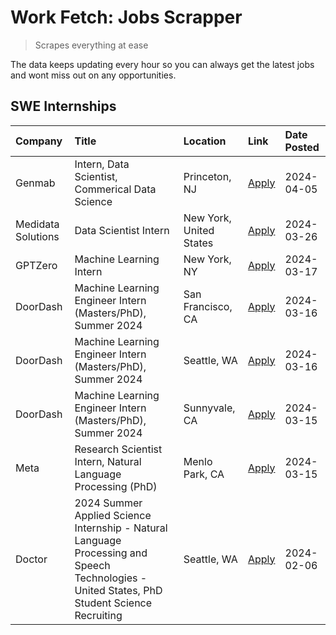 # Work Fetch: Jobs Scrapper
> Scrapes everything at ease

The data keeps updating every hour so you can always get the latest jobs and wont miss out on any opportunities.

## SWE Internships
<!--START_SECTION:workfetch-->
| Company            | Title                                                                                                                                        | Location                | Link                                                                                                                                                                                                                                                                                                                                                     | Date Posted   |
|:-------------------|:---------------------------------------------------------------------------------------------------------------------------------------------|:------------------------|:---------------------------------------------------------------------------------------------------------------------------------------------------------------------------------------------------------------------------------------------------------------------------------------------------------------------------------------------------------|:--------------|
| Genmab             | Intern, Data Scientist, Commerical Data Science                                                                                              | Princeton, NJ           | [Apply](https://www.linkedin.com/jobs/view/intern-data-scientist-commerical-data-science-at-genmab-3887818362?position=10&pageNum=0&refId=cXx1n%2BurIflbLZ4ZDRIK7w%3D%3D&trackingId=4QWpyPyX%2BOLS2cTZpy5RWQ%3D%3D&trk=public_jobs_jserp-result_search-card)                                                                                             | 2024-04-05    |
| Medidata Solutions | Data Scientist Intern                                                                                                                        | New York, United States | [Apply](https://www.linkedin.com/jobs/view/data-scientist-intern-at-medidata-solutions-3810253704?position=9&pageNum=0&refId=cXx1n%2BurIflbLZ4ZDRIK7w%3D%3D&trackingId=y7Fme6rjD0JN40ncbZTe7w%3D%3D&trk=public_jobs_jserp-result_search-card)                                                                                                            | 2024-03-26    |
| GPTZero            | Machine Learning Intern                                                                                                                      | New York, NY            | [Apply](https://www.linkedin.com/jobs/view/machine-learning-intern-at-gptzero-3860723963?position=8&pageNum=0&refId=cXx1n%2BurIflbLZ4ZDRIK7w%3D%3D&trackingId=Gpl4wWsxLhdKoOk2zSzkag%3D%3D&trk=public_jobs_jserp-result_search-card)                                                                                                                     | 2024-03-17    |
| DoorDash           | Machine Learning Engineer Intern (Masters/PhD), Summer 2024                                                                                  | San Francisco, CA       | [Apply](https://www.linkedin.com/jobs/view/machine-learning-engineer-intern-masters-phd-summer-2024-at-doordash-3736457737?position=3&pageNum=0&refId=cXx1n%2BurIflbLZ4ZDRIK7w%3D%3D&trackingId=JbO%2FAXaJAqnESOVZhwUBpg%3D%3D&trk=public_jobs_jserp-result_search-card)                                                                                 | 2024-03-16    |
| DoorDash           | Machine Learning Engineer Intern (Masters/PhD), Summer 2024                                                                                  | Seattle, WA             | [Apply](https://www.linkedin.com/jobs/view/machine-learning-engineer-intern-masters-phd-summer-2024-at-doordash-3736455966?position=4&pageNum=0&refId=cXx1n%2BurIflbLZ4ZDRIK7w%3D%3D&trackingId=%2B9mOyzs6Z4neSQ20wNbiiQ%3D%3D&trk=public_jobs_jserp-result_search-card)                                                                                 | 2024-03-16    |
| DoorDash           | Machine Learning Engineer Intern (Masters/PhD), Summer 2024                                                                                  | Sunnyvale, CA           | [Apply](https://www.linkedin.com/jobs/view/machine-learning-engineer-intern-masters-phd-summer-2024-at-doordash-3736454973?position=2&pageNum=0&refId=cXx1n%2BurIflbLZ4ZDRIK7w%3D%3D&trackingId=VptPVoymc1h9pEYujtoRpg%3D%3D&trk=public_jobs_jserp-result_search-card)                                                                                   | 2024-03-15    |
| Meta               | Research Scientist Intern, Natural Language Processing (PhD)                                                                                 | Menlo Park, CA          | [Apply](https://www.linkedin.com/jobs/view/research-scientist-intern-natural-language-processing-phd-at-meta-3858718375?position=11&pageNum=0&refId=cXx1n%2BurIflbLZ4ZDRIK7w%3D%3D&trackingId=t2P9%2Bk9tjfASsQ8LLQWzVA%3D%3D&trk=public_jobs_jserp-result_search-card)                                                                                   | 2024-03-15    |
| Doctor             | 2024 Summer Applied Science Internship - Natural Language Processing and Speech Technologies - United States, PhD Student Science Recruiting | Seattle, WA             | [Apply](https://www.linkedin.com/jobs/view/2024-summer-applied-science-internship-natural-language-processing-and-speech-technologies-united-states-phd-student-science-recruiting-at-doctor-3819405754?position=12&pageNum=0&refId=cXx1n%2BurIflbLZ4ZDRIK7w%3D%3D&trackingId=%2Bfya1B6y%2F8xgahlsuV7sTg%3D%3D&trk=public_jobs_jserp-result_search-card) | 2024-02-06    |
<!--END_SECTION:workfetch-->
